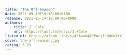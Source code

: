 ```yaml
---
title: "The Off-Season"
date: 2021-05-19T19:15:00+0100
release: 2021-05-14T12:00:00+0000
authors:
  - title: J. Cole
    url: https://last.fm/music/J.+Cole
listen_of: https://album.link/s/4JAvwK4APPArjIsOdGoJXX
cover: the-off-season.jpg
rating: 3.25
---
```

